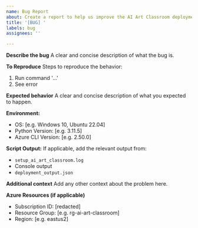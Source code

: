```yaml
---
name: Bug Report
about: Create a report to help us improve the AI Art Classroom deployment
title: '[BUG] '
labels: bug
assignees: ''

---
```


**Describe the bug**
A clear and concise description of what the bug is.

**To Reproduce**
Steps to reproduce the behavior:
1. Run command '...'
2. See error

**Expected behavior**
A clear and concise description of what you expected to happen.

**Environment:**
- OS: [e.g. Windows 10, Ubuntu 22.04]
- Python Version: [e.g. 3.11.5]
- Azure CLI Version: [e.g. 2.50.0]

**Script Output:**
If applicable, add the relevant output from:
- `setup_ai_art_classroom.log`
- Console output
- `deployment_output.json`

**Additional context**
Add any other context about the problem here.

**Azure Resources (if applicable)**
- Subscription ID: [redacted]
- Resource Group: [e.g. rg-ai-art-classroom]
- Region: [e.g. eastus2]
